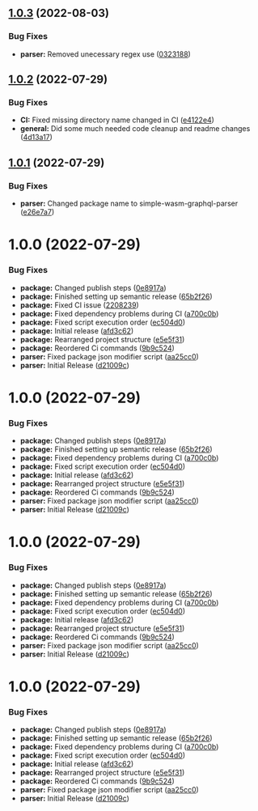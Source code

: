 ## [1.0.3](https://github.com/Luis-Domenech/simple-wasm-graphql-parser/compare/v1.0.2...v1.0.3) (2022-08-03)


### Bug Fixes

* **parser:** Removed unecessary regex use ([0323188](https://github.com/Luis-Domenech/simple-wasm-graphql-parser/commit/0323188a824062ac9566ab377888f46768f3f3bf))

## [1.0.2](https://github.com/Luis-Domenech/simple-wasm-graphql-parser/compare/v1.0.1...v1.0.2) (2022-07-29)


### Bug Fixes

* **CI:** Fixed missing directory name changed in CI ([e4122e4](https://github.com/Luis-Domenech/simple-wasm-graphql-parser/commit/e4122e4723287c657a62830ca1d8a5fc20953e44))
* **general:** Did some much needed code cleanup and readme changes ([4d13a17](https://github.com/Luis-Domenech/simple-wasm-graphql-parser/commit/4d13a17b930656215b1cf848f566b9a773a17d85))

## [1.0.1](https://github.com/Luis-Domenech/wasm-graphql-parser/compare/v1.0.0...v1.0.1) (2022-07-29)


### Bug Fixes

* **parser:** Changed package name to simple-wasm-graphql-parser ([e26e7a7](https://github.com/Luis-Domenech/wasm-graphql-parser/commit/e26e7a75b7ff7b3c0cbf46115728562a6d1827a5))

# 1.0.0 (2022-07-29)


### Bug Fixes

* **package:** Changed publish steps ([0e8917a](https://github.com/Luis-Domenech/wasm-graphql-parser/commit/0e8917a6c288804201d8aa2f51dee6dbdff3a6a2))
* **package:** Finished setting up semantic release ([65b2f26](https://github.com/Luis-Domenech/wasm-graphql-parser/commit/65b2f26732a1b3bdbdc35732fa788238b6839022))
* **package:** Fixed CI issue ([2208239](https://github.com/Luis-Domenech/wasm-graphql-parser/commit/2208239357eaebbf9383a47c5c9d1c5d67ada3ee))
* **package:** Fixed dependency problems during CI ([a700c0b](https://github.com/Luis-Domenech/wasm-graphql-parser/commit/a700c0be664e149a4c982daee250e0e49357558f))
* **package:** Fixed script execution order ([ec504d0](https://github.com/Luis-Domenech/wasm-graphql-parser/commit/ec504d0bb3ac7bc31b22e05b170a06f0063bfaef))
* **package:** Initial release ([afd3c62](https://github.com/Luis-Domenech/wasm-graphql-parser/commit/afd3c623d198c686dee4f4ec331e63bbdd16cdc0))
* **package:** Rearranged project structure ([e5e5f31](https://github.com/Luis-Domenech/wasm-graphql-parser/commit/e5e5f313f315f9ed23dbb5ae1294192b83be7167))
* **package:** Reordered Ci commands ([9b9c524](https://github.com/Luis-Domenech/wasm-graphql-parser/commit/9b9c524985d01c0866b55d9e7a420398c14d20f7))
* **parser:** Fixed package json modifier script ([aa25cc0](https://github.com/Luis-Domenech/wasm-graphql-parser/commit/aa25cc0a661169db87d9c3179c62f7106a71257c))
* **parser:** Initial Release ([d21009c](https://github.com/Luis-Domenech/wasm-graphql-parser/commit/d21009c7c4a146157c2d182156f1338d1121db54))

# 1.0.0 (2022-07-29)


### Bug Fixes

* **package:** Changed publish steps ([0e8917a](https://github.com/Luis-Domenech/wasm-graphql-parser/commit/0e8917a6c288804201d8aa2f51dee6dbdff3a6a2))
* **package:** Finished setting up semantic release ([65b2f26](https://github.com/Luis-Domenech/wasm-graphql-parser/commit/65b2f26732a1b3bdbdc35732fa788238b6839022))
* **package:** Fixed dependency problems during CI ([a700c0b](https://github.com/Luis-Domenech/wasm-graphql-parser/commit/a700c0be664e149a4c982daee250e0e49357558f))
* **package:** Fixed script execution order ([ec504d0](https://github.com/Luis-Domenech/wasm-graphql-parser/commit/ec504d0bb3ac7bc31b22e05b170a06f0063bfaef))
* **package:** Initial release ([afd3c62](https://github.com/Luis-Domenech/wasm-graphql-parser/commit/afd3c623d198c686dee4f4ec331e63bbdd16cdc0))
* **package:** Rearranged project structure ([e5e5f31](https://github.com/Luis-Domenech/wasm-graphql-parser/commit/e5e5f313f315f9ed23dbb5ae1294192b83be7167))
* **package:** Reordered Ci commands ([9b9c524](https://github.com/Luis-Domenech/wasm-graphql-parser/commit/9b9c524985d01c0866b55d9e7a420398c14d20f7))
* **parser:** Fixed package json modifier script ([aa25cc0](https://github.com/Luis-Domenech/wasm-graphql-parser/commit/aa25cc0a661169db87d9c3179c62f7106a71257c))
* **parser:** Initial Release ([d21009c](https://github.com/Luis-Domenech/wasm-graphql-parser/commit/d21009c7c4a146157c2d182156f1338d1121db54))

# 1.0.0 (2022-07-29)


### Bug Fixes

* **package:** Changed publish steps ([0e8917a](https://github.com/Luis-Domenech/wasm-graphql-parser/commit/0e8917a6c288804201d8aa2f51dee6dbdff3a6a2))
* **package:** Finished setting up semantic release ([65b2f26](https://github.com/Luis-Domenech/wasm-graphql-parser/commit/65b2f26732a1b3bdbdc35732fa788238b6839022))
* **package:** Fixed dependency problems during CI ([a700c0b](https://github.com/Luis-Domenech/wasm-graphql-parser/commit/a700c0be664e149a4c982daee250e0e49357558f))
* **package:** Fixed script execution order ([ec504d0](https://github.com/Luis-Domenech/wasm-graphql-parser/commit/ec504d0bb3ac7bc31b22e05b170a06f0063bfaef))
* **package:** Initial release ([afd3c62](https://github.com/Luis-Domenech/wasm-graphql-parser/commit/afd3c623d198c686dee4f4ec331e63bbdd16cdc0))
* **package:** Rearranged project structure ([e5e5f31](https://github.com/Luis-Domenech/wasm-graphql-parser/commit/e5e5f313f315f9ed23dbb5ae1294192b83be7167))
* **package:** Reordered Ci commands ([9b9c524](https://github.com/Luis-Domenech/wasm-graphql-parser/commit/9b9c524985d01c0866b55d9e7a420398c14d20f7))
* **parser:** Fixed package json modifier script ([aa25cc0](https://github.com/Luis-Domenech/wasm-graphql-parser/commit/aa25cc0a661169db87d9c3179c62f7106a71257c))
* **parser:** Initial Release ([d21009c](https://github.com/Luis-Domenech/wasm-graphql-parser/commit/d21009c7c4a146157c2d182156f1338d1121db54))

# 1.0.0 (2022-07-29)


### Bug Fixes

* **package:** Changed publish steps ([0e8917a](https://github.com/Luis-Domenech/wasm-graphql-parser/commit/0e8917a6c288804201d8aa2f51dee6dbdff3a6a2))
* **package:** Finished setting up semantic release ([65b2f26](https://github.com/Luis-Domenech/wasm-graphql-parser/commit/65b2f26732a1b3bdbdc35732fa788238b6839022))
* **package:** Fixed dependency problems during CI ([a700c0b](https://github.com/Luis-Domenech/wasm-graphql-parser/commit/a700c0be664e149a4c982daee250e0e49357558f))
* **package:** Fixed script execution order ([ec504d0](https://github.com/Luis-Domenech/wasm-graphql-parser/commit/ec504d0bb3ac7bc31b22e05b170a06f0063bfaef))
* **package:** Initial release ([afd3c62](https://github.com/Luis-Domenech/wasm-graphql-parser/commit/afd3c623d198c686dee4f4ec331e63bbdd16cdc0))
* **package:** Rearranged project structure ([e5e5f31](https://github.com/Luis-Domenech/wasm-graphql-parser/commit/e5e5f313f315f9ed23dbb5ae1294192b83be7167))
* **package:** Reordered Ci commands ([9b9c524](https://github.com/Luis-Domenech/wasm-graphql-parser/commit/9b9c524985d01c0866b55d9e7a420398c14d20f7))
* **parser:** Fixed package json modifier script ([aa25cc0](https://github.com/Luis-Domenech/wasm-graphql-parser/commit/aa25cc0a661169db87d9c3179c62f7106a71257c))
* **parser:** Initial Release ([d21009c](https://github.com/Luis-Domenech/wasm-graphql-parser/commit/d21009c7c4a146157c2d182156f1338d1121db54))
